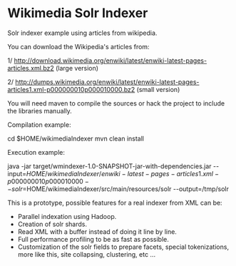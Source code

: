 Wikimedia Solr Indexer
======================

Solr indexer example using articles from wikipedia.

You can download the Wikipedia's articles from:

1/ http://download.wikimedia.org/enwiki/latest/enwiki-latest-pages-articles.xml.bz2 (large version)

2/ http://dumps.wikimedia.org/enwiki/latest/enwiki-latest-pages-articles1.xml-p000000010p000010000.bz2 (small version)

You will need maven to compile the sources or hack the project to include the libraries manually.

Compilation example:

cd $HOME/wikimediaIndexer
mvn clean install

Execution example:

java -jar target/wmindexer-1.0-SNAPSHOT-jar-with-dependencies.jar --input=$HOME/wikimediaIndexer/enwiki-latest-pages-articles1.xml-p000000010p000010000 --solr=$HOME/wikimediaIndexer/src/main/resources/solr --output=/tmp/solr


This is a prototype, possible features for a real indexer from XML can be:
- Parallel indexation using Hadoop.
- Creation of solr shards.
- Read XML with a buffer instead of doing it line by line.
- Full performance profiling to be as fast as possible.
- Customization of the solr fields to prepare facets, special tokenizations, more like this, site collapsing, clustering, etc ...